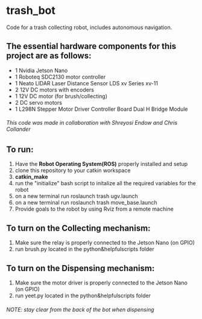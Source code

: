 # trash_bot

Code for a trash collecting robot, includes autonomous navigation.

## The essential hardware components for this project are as follows:

- 1 Nvidia Jetson Nano
- 1 Roboteq SDC2130 motor controller
- 1 Neato LIDAR Laser Distance Sensor LDS xv Series xv-11
- 2 12V DC motors with encoders
- 1 12V DC motor (for brush/collecting)
- 2 DC servo motors
- 1 L298N Stepper Motor Driver Controller Board Dual H Bridge Module

###### This code was made in collaboration with Shreyosi Endow and Chris Collander

## To run:

1) Have the **Robot Operating System(ROS)** properly installed and setup 
2) clone this repository to your catkin workspace
3) **catkin_make**
4) run the "initialize" bash script to initalize all the required variables for the robot
5) on a new terminal run roslaunch trash ugv.launch
6) on a new terminal run roslaunch trash move_base.launch
7) Provide goals to the robot by using Rviz from a remote machine 

## To turn on the Collecting mechanism: 
1) Make sure the relay is properly connected to the Jetson Nano (on GPIO)
2) run brush.py located in the python&helpfulscripts folder

## To turn on the Dispensing mechanism:
1) Make sure the motor driver is properly connected to the Jetson Nano (on GPIO)
2) run yeet.py located in the python&helpfulscripts folder

###### NOTE: stay clear from the back of the bot when dispensing
